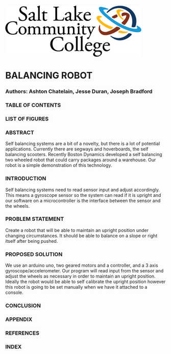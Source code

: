 
![SLCC logo](wpimg/slcc-logo.png)

# BALANCING ROBOT

### Authors: Ashton Chatelain, Jesse Duran, Joseph Bradford 

### TABLE OF CONTENTS

### LIST OF FIGURES

### ABSTRACT

Self balancing systems are a bit of a novelty, but there is a lot of potential applications. Currently there are segways and hoverboards, the self balancing scooters. Recently Boston Dynamics developed a self balancing two wheeled robot that could carry packages around a warehouse. Our robot is a simple demonstration of this technology. 

### INTRODUCTION

Self balancing systems need to read sensor input and adjust accordingly. This means a gyroscope sensor so the system can read if it is upright and our software on a microcontroller is the interface between the sensor and the wheels. 

### PROBLEM STATEMENT

Create a robot that will be able to maintain an upright position under changing circumstances. It should be able to balance on a slope or right itself after being pushed. 

### PROPOSED SOLUTION

We use an arduino uno, two geared motors and a controller, and a 3 axis gyroscope/accelerometer. Our program will read input from the sensor and adjust the wheels as necessary in order to maintain an upright position. Ideally the robot would be able to self calibrate the upright position however this robot is going to be set manually when we have it attached to a console.

### CONCLUSION

### APPENDIX

### REFERENCES

### INDEX
